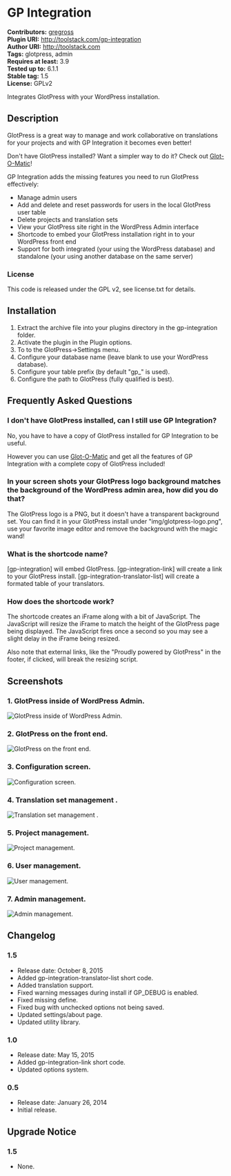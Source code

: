 # GP Integration #
**Contributors:** [gregross](https://profiles.wordpress.org/gregross/)  
**Plugin URI:** http://toolstack.com/gp-integration  
**Author URI:** http://toolstack.com  
**Tags:** glotpress, admin  
**Requires at least:** 3.9  
**Tested up to:** 6.1.1  
**Stable tag:** 1.5  
**License:** GPLv2  

Integrates GlotPress with your WordPress installation.

## Description ##

GlotPress is a great way to manage and work collaborative on translations for your projects and with GP Integration it becomes even better!

Don't have GlotPress installed?  Want a simpler way to do it?  Check out [Glot-O-Matic](http://glot-o-matic.com)!

GP Integration adds the missing features you need to run GlotPress effectively:

* Manage admin users
* Add and delete and reset passwords for users in the local GlotPress user table
* Delete projects and translation sets
* View your GlotPress site right in the WordPress Admin interface
* Shortcode to embed your GlotPress installation right in to your WordPress front end
* Support for both integrated (your using the WordPress database) and standalone (your using another database on the same server)

### License ###

This code is released under the GPL v2, see license.txt for details.

## Installation ##

1. Extract the archive file into your plugins directory in the gp-integration folder.
2. Activate the plugin in the Plugin options.
3. To to the GlotPress->Settings menu.
4. Configure your database name (leave blank to use your WordPress database).
5. Configure your table prefix (by default "gp_" is used).
6. Configure the path to GlotPress (fully qualified is best).

## Frequently Asked Questions ##

### I don't have GlotPress installed, can I still use GP Integration? ###

No, you have to have a copy of GlotPress installed for GP Integration to be useful.

However you can use [Glot-O-Matic](http://glot-o-matic.com) and get all the features of GP Integration with a complete copy of GlotPress included!

### In your screen shots your GlotPress logo background matches the background of the WordPress admin area, how did you do that? ###

The GlotPress logo is a PNG, but it doesn't have a transparent background set.  You can find it in your GlotPress install under "img/glotpress-logo.png", use your favorite image editor and remove the background with the magic wand!

### What is the shortcode name? ###

[gp-integration] will embed GlotPress.
[gp-integration-link] will create a link to your GlotPress install.
[gp-integration-translator-list] will create a formated table of your translators.

### How does the shortcode work? ###

The shortcode creates an iFrame along with a bit of JavaScript.  The JavaScript will resize the iFrame to match the height of the GlotPress page being displayed.  The JavaScript fires once a second so you may see a slight delay in the iFrame being resized.

Also note that external links, like the "Proudly powered by GlotPress" in the footer, if clicked, will break the resizing script.

## Screenshots ##

### 1. GlotPress inside of WordPress Admin. ###
![GlotPress inside of WordPress Admin.](assets/screenshot-1.png)

### 2. GlotPress on the front end. ###
![GlotPress on the front end.](assets/screenshot-2.png)

### 3. Configuration screen. ###
![Configuration screen.](assets/screenshot-3.png)

### 4. Translation set management	. ###
![Translation set management	.](assets/screenshot-4.png)

### 5. Project management. ###
![Project management.](assets/screenshot-5.png)

### 6. User management. ###
![User management.](assets/screenshot-6.png)

### 7. Admin management. ###
![Admin management.](assets/screenshot-7.png)


## Changelog ##
### 1.5 ###
* Release date: October 8, 2015
* Added gp-integration-translator-list short code.
* Added translation support.
* Fixed warning messages during install if GP_DEBUG is enabled.
* Fixed missing define.
* Fixed bug with unchecked options not being saved.
* Updated settings/about page.
* Updated utility library.

### 1.0 ###
* Release date: May 15, 2015
* Added gp-integration-link short code.
* Updated options system.

### 0.5 ###
* Release date: January 26, 2014
* Initial release.

## Upgrade Notice ##
### 1.5 ###
* None.
